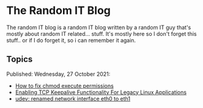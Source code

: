 # The Random IT Blog

The random IT blog is a random IT blog written by a random IT guy that's mostly about random IT related... stuff. It's mostly here so I don't forget this stuff.. or if I do forget it, so i can remember it again.

## Topics

Published: Wednesday, 27 October 2021:

* [How to fix chmod execute permissions](articles/2021-10-how-to-fix-chmod-execute-permissions)
* [Enabling TCP Keepalive Functionality For Legacy Linux Applications](articles/2021-10-enabling-tcp-keepalive-functionality)
* [udev: renamed network interface eth0 to eth1](articles/2021-10-udev-renamed-network-interface-eth0-to)


